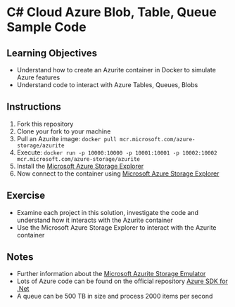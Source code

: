 # C# Cloud Azure Blob, Table, Queue Sample Code

## Learning Objectives

- Understand how to create an Azurite container in Docker to simulate Azure features
- Understand code to interact with Azure Tables, Queues, Blobs

## Instructions

1. Fork this repository
2. Clone your fork to your machine
3. Pull an Azurite image: `docker pull mcr.microsoft.com/azure-storage/azurite`
4. Execute: `docker run -p 10000:10000 -p 10001:10001 -p 10002:10002 mcr.microsoft.com/azure-storage/azurite`
5. Install the [Microsoft Azure Storage Explorer](https://azure.microsoft.com/en-us/products/storage/storage-explorer/)
3. Now connect to the container using [Microsoft Azure Storage Explorer]()

## Exercise

- Examine each project in this solution, investigate the code and understand how it interacts with the Azurite container
- Use the Microsoft Azure Storage Explorer to interact with the Azurite container

## Notes
- Further information about the [Microsoft Azurite Storage Emulator](https://learn.microsoft.com/en-us/azure/storage/common/storage-use-azurite?tabs=visual-studio%2Cblob-storage)
- Lots of Azure code can be found on the official repository [Azure SDK for .Net](https://github.com/Azure/azure-sdk-for-net)
- A queue can be 500 TB in size and process 2000 items per second
